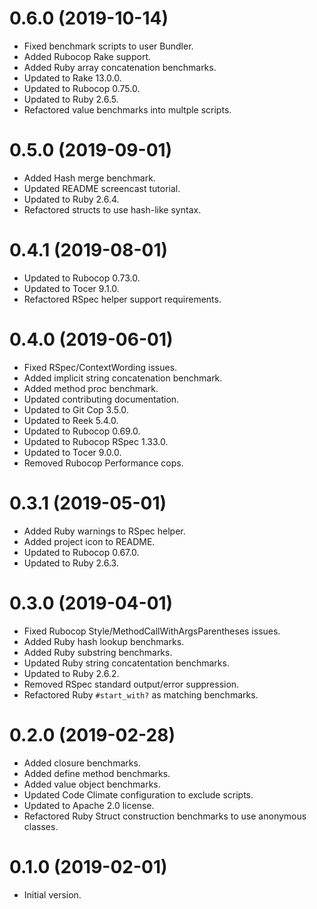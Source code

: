 # 0.6.0 (2019-10-14)

- Fixed benchmark scripts to user Bundler.
- Added Rubocop Rake support.
- Added Ruby array concatenation benchmarks.
- Updated to Rake 13.0.0.
- Updated to Rubocop 0.75.0.
- Updated to Ruby 2.6.5.
- Refactored value benchmarks into multple scripts.

# 0.5.0 (2019-09-01)

- Added Hash merge benchmark.
- Updated README screencast tutorial.
- Updated to Ruby 2.6.4.
- Refactored structs to use hash-like syntax.

# 0.4.1 (2019-08-01)

- Updated to Rubocop 0.73.0.
- Updated to Tocer 9.1.0.
- Refactored RSpec helper support requirements.

# 0.4.0 (2019-06-01)

- Fixed RSpec/ContextWording issues.
- Added implicit string concatenation benchmark.
- Added method proc benchmark.
- Updated contributing documentation.
- Updated to Git Cop 3.5.0.
- Updated to Reek 5.4.0.
- Updated to Rubocop 0.69.0.
- Updated to Rubocop RSpec 1.33.0.
- Updated to Tocer 9.0.0.
- Removed Rubocop Performance cops.

# 0.3.1 (2019-05-01)

- Added Ruby warnings to RSpec helper.
- Added project icon to README.
- Updated to Rubocop 0.67.0.
- Updated to Ruby 2.6.3.

# 0.3.0 (2019-04-01)

- Fixed Rubocop Style/MethodCallWithArgsParentheses issues.
- Added Ruby hash lookup benchmarks.
- Added Ruby substring benchmarks.
- Updated Ruby string concatentation benchmarks.
- Updated to Ruby 2.6.2.
- Removed RSpec standard output/error suppression.
- Refactored Ruby `#start_with?` as matching benchmarks.

# 0.2.0 (2019-02-28)

- Added closure benchmarks.
- Added define method benchmarks.
- Added value object benchmarks.
- Updated Code Climate configuration to exclude scripts.
- Updated to Apache 2.0 license.
- Refactored Ruby Struct construction benchmarks to use anonymous classes.

# 0.1.0 (2019-02-01)

- Initial version.
